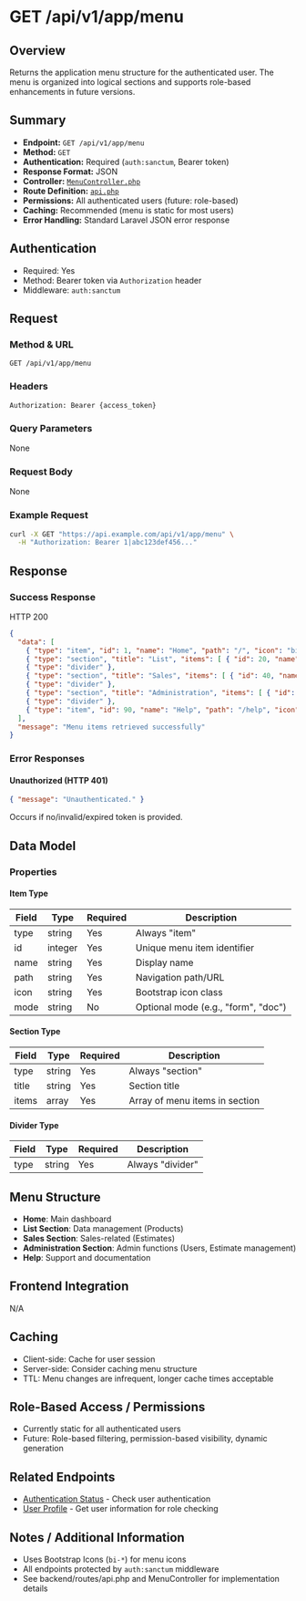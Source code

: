 # GET /api/v1/app/menu

## Overview

Returns the application menu structure for the authenticated user. The menu is organized into logical sections and supports role-based enhancements in future versions.

## Summary 

* **Endpoint:** `GET /api/v1/app/menu`
* **Method:** `GET`
* **Authentication:** Required (`auth:sanctum`, Bearer token)
* **Response Format:** JSON
* **Controller:** [`MenuController.php`](/backend/app/Http/Controllers/Api/MenuController.php)
* **Route Definition:** [`api.php`](/backend/routes/api.php)
* **Permissions:** All authenticated users (future: role-based)
* **Caching:** Recommended (menu is static for most users)
* **Error Handling:** Standard Laravel JSON error response

## Authentication

- Required: Yes
- Method: Bearer token via `Authorization` header
- Middleware: `auth:sanctum`

## Request
### Method & URL
```
GET /api/v1/app/menu
```
### Headers
```
Authorization: Bearer {access_token}
```
### Query Parameters
None
### Request Body
None
### Example Request
```bash
curl -X GET "https://api.example.com/api/v1/app/menu" \
  -H "Authorization: Bearer 1|abc123def456..."
```

## Response
### Success Response
HTTP 200
```json
{
  "data": [
    { "type": "item", "id": 1, "name": "Home", "path": "/", "icon": "bi-house" },
    { "type": "section", "title": "List", "items": [ { "id": 20, "name": "Products", "path": "/list/products", "icon": "bi-calculator" } ] },
    { "type": "divider" },
    { "type": "section", "title": "Sales", "items": [ { "id": 40, "name": "Estimate", "path": "/list/estimates", "icon": "bi-receipt" } ] },
    { "type": "divider" },
    { "type": "section", "title": "Administration", "items": [ { "id": 60, "name": "Users", "path": "/list/users", "icon": "bi-people", "mode": "form" }, { "id": 40, "name": "Estimate", "path": "/list/estimates", "icon": "bi-receipt", "mode": "doc" } ] },
    { "type": "divider" },
    { "type": "item", "id": 90, "name": "Help", "path": "/help", "icon": "bi-question-circle" }
  ],
  "message": "Menu items retrieved successfully"
}
```
### Error Responses
#### Unauthorized (HTTP 401)
```json
{ "message": "Unauthenticated." }
```
Occurs if no/invalid/expired token is provided.

## Data Model
### Properties
#### Item Type
| Field    | Type    | Required | Description                      |
|----------|---------|----------|----------------------------------|
| type     | string  | Yes      | Always "item"                    |
| id       | integer | Yes      | Unique menu item identifier      |
| name     | string  | Yes      | Display name                     |
| path     | string  | Yes      | Navigation path/URL              |
| icon     | string  | Yes      | Bootstrap icon class             |
| mode     | string  | No       | Optional mode (e.g., "form", "doc") |

#### Section Type
| Field    | Type    | Required | Description                      |
|----------|---------|----------|----------------------------------|
| type     | string  | Yes      | Always "section"                 |
| title    | string  | Yes      | Section title                    |
| items    | array   | Yes      | Array of menu items in section   |

#### Divider Type
| Field    | Type    | Required | Description                      |
|----------|---------|----------|----------------------------------|
| type     | string  | Yes      | Always "divider"                 |

## Menu Structure

- **Home**: Main dashboard
- **List Section**: Data management (Products)
- **Sales Section**: Sales-related (Estimates)
- **Administration Section**: Admin functions (Users, Estimate management)
- **Help**: Support and documentation

## Frontend Integration

N/A

## Caching

- Client-side: Cache for user session
- Server-side: Consider caching menu structure
- TTL: Menu changes are infrequent, longer cache times acceptable

## Role-Based Access / Permissions

- Currently static for all authenticated users
- Future: Role-based filtering, permission-based visibility, dynamic generation

## Related Endpoints

- [Authentication Status](../auth/status.md) - Check user authentication
- [User Profile](../resources/users.md) - Get user information for role checking

## Notes / Additional Information

- Uses Bootstrap Icons (`bi-*`) for menu icons
- All endpoints protected by `auth:sanctum` middleware
- See backend/routes/api.php and MenuController for implementation details